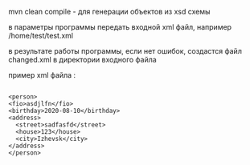 mvn clean compile - для генерации объектов из xsd схемы

в параметры программы передать входной xml файл, например /home/test/test.xml

в результате работы программы, если нет ошибок, создастся файл changed.xml в директории входного файла


пример xml файла : 

<?xml version="1.0" encoding="UTF-8" standalone="yes"?>

```

<person>
<fio>asdjlfn</fio>
<birthday>2020-08-10</birthday>
<address>
  <street>sadfasfd</street>
  <house>123</house>
  <city>Izhevsk</city>
</address>
</person>

```
